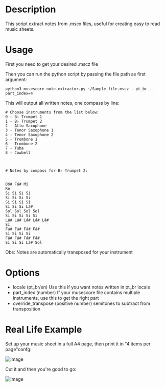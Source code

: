 # Description

This script extract notes from .mscx files, useful for creating easy to read music sheets.

# Usage

First you need to get your desired .mscz file

Then you can run the python script by passing the file path as first argument: 

```
python3 musescore-note-extractor.py ~/Sample-file.mscz --pt_br --part_index=4
```

This will output all written notes, one compass by line:

```
# Choose instruments from the list below:
0 - B♭ Trumpet 1
1 - B♭ Trumpet 2
2 - Alto Saxophone
3 - Tenor Saxophone 1
4 - Tenor Saxophone 2
5 - Trombone 1
6 - Trombone 2
7 - Tuba
8 - Cowbell



# Notes by compass for B♭ Trumpet 2:


Dó# Fá# Mi
Ré
Si Si Si Si
Si Si Si Si
Si Si Si Si
Si Si Si Lá#
Sol Sol Sol Sol
Si Si Si Si Si
Lá# Lá# Lá# Lá# Lá#
Si
Fá# Fá# Fá# Fá#
Si Si Si Si
Fá# Fá# Fá# Fá#
Si Si Si Lá# Sol

```

Obs: Notes are automatically transposed for your instrument 

# Options

- locale (pt_br/en) Use this if you want notes written in pt_br locale
- part_index (number) If your musescore file contains multiple instruments, use this to get the right part
- override_transpose (positive number) semitones to subtract from transposition

# Real Life Example

Set up your music sheet in a full A4 page, then print it in "4 items per page"confg: 

![image](https://user-images.githubusercontent.com/400858/156599196-e3862978-4b85-42e4-bb1d-481d5b37efd7.png)

Cut it and then you're good to go:

![image](https://user-images.githubusercontent.com/400858/156600711-3202a5af-6ed4-43ac-b10f-38396c2861f6.png)


